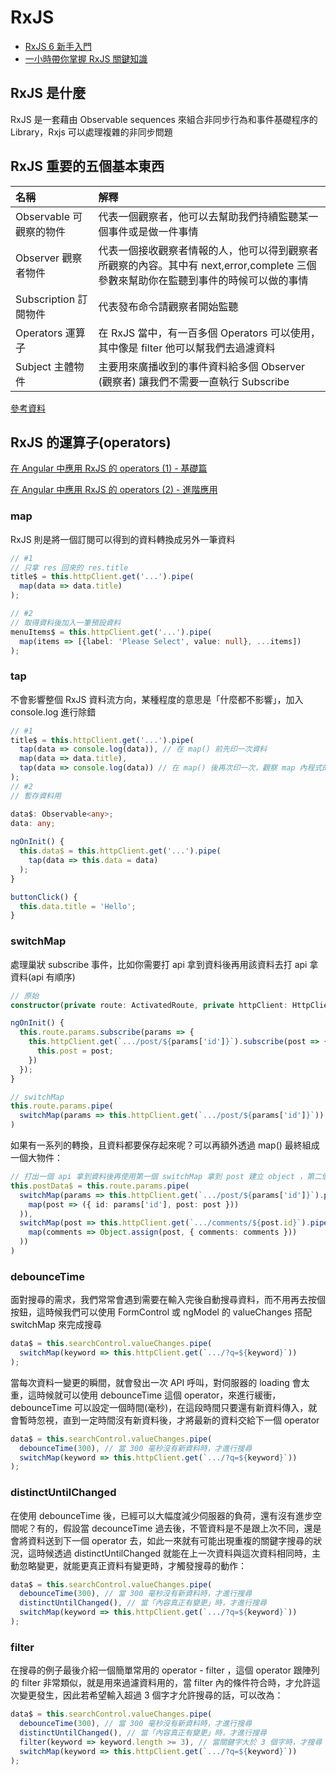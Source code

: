 # RxJS

+ [RxJS 6 新手入門]
+ [一小時帶你掌握 RxJS 關鍵知識]

## RxJS 是什麼

RxJS 是一套藉由 Observable sequences 來組合非同步行為和事件基礎程序的 Library，Rxjs 可以處理複雜的非同步問題

## RxJS 重要的五個基本東西

| 名稱 | 解釋 |
|:--|:-- |
| Observable 可觀察的物件 | 代表一個觀察者，他可以去幫助我們持續監聽某一個事件或是做一件事情 |
| Observer 觀察者物件 | 代表一個接收觀察者情報的人，他可以得到觀察者所觀察的內容。其中有 next,error,complete 三個參數來幫助你在監聽到事件的時候可以做的事情 |
| Subscription 訂閱物件 | 代表發布命令請觀察者開始監聽 |
| Operators 運算子 | 在 RxJS 當中，有一百多個 Operators 可以使用，其中像是 filter 他可以幫我們去過濾資料 |
| Subject 主體物件 | 主要用來廣播收到的事件資料給多個 Observer (觀察者) 讓我們不需要一直執行 Subscribe |

[參考資料]

## RxJS 的運算子(operators)

[在 Angular 中應用 RxJS 的 operators (1) - 基礎篇]

[在 Angular 中應用 RxJS 的 operators (2) - 進階應用]


### map

RxJS 則是將一個訂閱可以得到的資料轉換成另外一筆資料

```ts
// #1
// 只拿 res 回來的 res.title
title$ = this.httpClient.get('...').pipe(
  map(data => data.title)
);

// #2
// 取得資料後加入一筆預設資料
menuItems$ = this.httpClient.get('...').pipe(
  map(items => [{label: 'Please Select', value: null}, ...items])
);
```

### tap

不會影響整個 RxJS 資料流方向，某種程度的意思是「什麼都不影響」，加入 console.log 進行除錯

```ts
// #1
title$ = this.httpClient.get('...').pipe(
  tap(data => console.log(data)), // 在 map() 前先印一次資料
  map(data => data.title),
  tap(data => console.log(data)) // 在 map() 後再次印一次，觀察 map 內程式的結果
);
// #2
// 暫存資料用

data$: Observable<any>;
data: any;
  
ngOnInit() {
  this.data$ = this.httpClient.get('...').pipe(
    tap(data => this.data = data)
  );
}

buttonClick() {
  this.data.title = 'Hello';
}
```

### switchMap

處理巢狀 subscribe 事件，比如你需要打 api 拿到資料後再用該資料去打 api 拿資料(api 有順序)

```ts
// 原始
constructor(private route: ActivatedRoute, private httpClient: HttpClient) { }

ngOnInit() {
  this.route.params.subscribe(params => {
    this.httpClient.get(`.../post/${params['id']}`).subscribe(post => {
      this.post = post;
    })
  });
}

// switchMap
this.route.params.pipe(
  switchMap(params => this.httpClient.get(`.../post/${params['id']}`))
)

```

如果有一系列的轉換，且資料都要保存起來呢？可以再額外透過 map() 最終組成一個大物件：

```ts
// 打出一個 api 拿到資料後再使用第一個 switchMap 拿到 post 建立 object ，第二個拿到 comments 塞入 object 裡
this.postData$ = this.route.params.pipe(
  switchMap(params => this.httpClient.get(`.../post/${params['id']}`).pipe(
    map(post => ({ id: params['id'], post: post }))
  )),
  switchMap(post => this.httpClient.get(`.../comments/${post.id}`).pipe(
    map(comments => Object.assign(post, { comments: comments }))
  ))
)
```

### debounceTime

面對搜尋的需求，我們常常會遇到需要在輸入完後自動搜尋資料，而不用再去按個按鈕，這時候我們可以使用 FormControl 或 ngModel 的 valueChanges 搭配 switchMap 來完成搜尋

```ts
data$ = this.searchControl.valueChanges.pipe(
  switchMap(keyword => this.httpClient.get(`.../?q=${keyword}`))
);
```

當每次資料一變更的瞬間，就會發出一次 API 呼叫，對伺服器的 loading 會太重，這時候就可以使用 debounceTime 這個 operator，來進行緩衝，debounceTime 可以設定一個時間(毫秒)，在這段時間只要還有新資料傳入，就會暫時忽視，直到一定時間沒有新資料後，才將最新的資料交給下一個 operator

```ts
data$ = this.searchControl.valueChanges.pipe(
  debounceTime(300), // 當 300 毫秒沒有新資料時，才進行搜尋
  switchMap(keyword => this.httpClient.get(`.../?q=${keyword}`))
);
```

### distinctUntilChanged

在使用 debounceTime 後，已經可以大幅度減少伺服器的負荷，還有沒有進步空間呢？有的，假設當 decounceTime 過去後，不管資料是不是跟上次不同，還是會將資料送到下一個 operator 去，如此一來就有可能出現重複的關鍵字搜尋的狀況，這時候透過 distinctUntilChanged 就能在上一次資料與這次資料相同時，主動忽略變更，就能更真正資料有變更時，才觸發搜尋的動作：

```ts
data$ = this.searchControl.valueChanges.pipe(
  debounceTime(300), // 當 300 毫秒沒有新資料時，才進行搜尋
  distinctUntilChanged(), // 當「內容真正有變更」時，才進行搜尋
  switchMap(keyword => this.httpClient.get(`.../?q=${keyword}`))
);
```

### filter

在搜尋的例子最後介紹一個簡單常用的 operator - filter ，這個 operator 跟陣列的 filter 非常類似，就是用來過濾資料用的，當 filter 內的條件符合時，才允許這次變更發生，因此若希望輸入超過 3 個字才允許搜尋的話，可以改為：

```ts
data$ = this.searchControl.valueChanges.pipe(
  debounceTime(300), // 當 300 毫秒沒有新資料時，才進行搜尋
  distinctUntilChanged(), // 當「內容真正有變更」時，才進行搜尋
  filter(keyword => keyword.length >= 3), // 當關鍵字大於 3 個字時，才搜尋
  switchMap(keyword => this.httpClient.get(`.../?q=${keyword}`))
);
```

[RxJS 6 新手入門]: https://www.youtube.com/watch?v=BA1vSZwzkK8
[一小時帶你掌握 RxJS 關鍵知識]: https://www.youtube.com/watch?v=uEL0Fl-uWpc
[參考資料]: https://dotblogs.com.tw/leo_codespace/2017/05/12/133807
[在 Angular 中應用 RxJS 的 operators (1) - 基礎篇]: https://fullstackladder.dev/blog/2018/11/13/mastering-angular-29-angular-with-rxjs-basic/
[在 Angular 中應用 RxJS 的 operators (2) - 進階應用]: https://fullstackladder.dev/blog/2018/11/14/mastering-angular-30-angular-with-rxjs-advanced/
